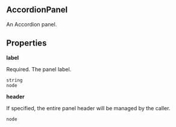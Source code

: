 ## AccordionPanel
An Accordion panel.


## Properties

**label**

Required. The panel label.

```
string
node
```

**header**

If specified, the entire panel header will be managed by the caller.

```
node
```
  